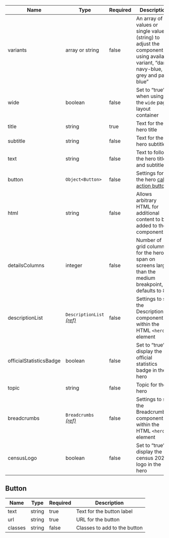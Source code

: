 | Name                    | Type                                                      | Required | Description                                                                                                                        |
| ----------------------- | --------------------------------------------------------- | -------- | ---------------------------------------------------------------------------------------------------------------------------------- |
| variants                | array or string                                           | false    | An array of values or single value (string) to adjust the component using available variant, “dark, navy-blue, grey and pale-blue” |
| wide                    | boolean                                                   | false    | Set to “true” when using the `wide` page layout container                                                                          |
| title                   | string                                                    | true     | Text for the hero title                                                                                                            |
| subtitle                | string                                                    | false    | Text for the hero subtitle                                                                                                         |
| text                    | string                                                    | false    | Text to follow the hero title and subtitle                                                                                         |
| button                  | `Object<Button>`                                          | false    | Settings for the hero [call to action button](#button)                                                                             |
| html                    | string                                                    | false    | Allows arbitrary HTML for additional content to be added to the component                                                          |
| detailsColumns          | integer                                                   | false    | Number of grid columns for the hero to span on screens larger than the medium breakpoint, defaults to 8                            |
| descriptionList         | `DescriptionList` [_(ref)_](/components/description-list) | false    | Settings to set the DescriptionList component within the HTML `<hero>` element                                                     |
| officialStatisticsBadge | boolean                                                   | false    | Set to “true” display the official statistics badge in the hero                                                                    |
| topic                   | string                                                    | false    | Topic for the hero                                                                                                                 |
| breadcrumbs             | `Breadcrumbs` [_(ref)_](/components/breadcrumbs)          | false    | Settings to set the Breadcrumbs component within the HTML `<hero>` element                                                         |
| censusLogo              | boolean                                                   | false    | Set to “true” display the census 2021 logo in the hero                                                                             |

## Button

| Name    | Type   | Required | Description                  |
| ------- | ------ | -------- | ---------------------------- |
| text    | string | true     | Text for the button label    |
| url     | string | true     | URL for the button           |
| classes | string | false    | Classes to add to the button |
